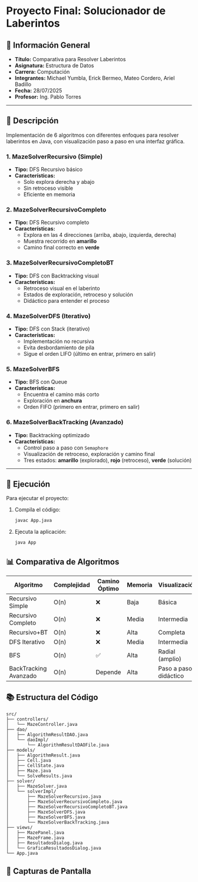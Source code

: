 # Proyecto Final: Solucionador de Laberintos 

## 📌 Información General
- **Título:** Comparativa para Resolver Laberintos  
- **Asignatura:** Estructura de Datos  
- **Carrera:** Computación  
- **Integrantes:** Michael Yumbla, Erick Bermeo, Mateo Cordero, Ariel Badillo  
- **Fecha:** 28/07/2025  
- **Profesor:** Ing. Pablo Torres  

---

## 🧩 Descripción 

Implementación de 6 algoritmos con diferentes enfoques para resolver laberintos en Java, con visualización paso a paso en una interfaz gráfica.

### 1. MazeSolverRecursivo (Simple)
- **Tipo:** DFS Recursivo básico  
- **Características:**
  - Solo explora derecha y abajo  
  - Sin retroceso visible  
  - Eficiente en memoria  

### 2. MazeSolverRecursivoCompleto
- **Tipo:** DFS Recursivo completo  
- **Características:**
  - Explora en las 4 direcciones (arriba, abajo, izquierda, derecha)  
  - Muestra recorrido en **amarillo**  
  - Camino final correcto en **verde**

### 3. MazeSolverRecursivoCompletoBT
- **Tipo:** DFS con Backtracking visual  
- **Características:**
  - Retroceso visual en el laberinto  
  - Estados de exploración, retroceso y solución  
  - Didáctico para entender el proceso  

### 4. MazeSolverDFS (Iterativo)
- **Tipo:** DFS con Stack (iterativo)  
- **Características:**
  - Implementación no recursiva  
  - Evita desbordamiento de pila  
  - Sigue el orden LIFO (último en entrar, primero en salir)  

### 5. MazeSolverBFS
- **Tipo:** BFS con Queue  
- **Características:**
  - Encuentra el camino más corto  
  - Exploración en **anchura**  
  - Orden FIFO (primero en entrar, primero en salir)  

### 6. MazeSolverBackTracking (Avanzado)
- **Tipo:** Backtracking optimizado  
- **Características:**
  - Control paso a paso con `Semaphore`  
  - Visualización de retroceso, exploración y camino final  
  - Tres estados: **amarillo** (explorado), **rojo** (retroceso), **verde** (solución)

---

## 🚀 Ejecución

Para ejecutar el proyecto:

1. Compila el código:
    ```bash
    javac App.java
    ```
2. Ejecuta la aplicación:
    ```bash
    java App
    ```


## 📊 Comparativa de Algoritmos
| Algoritmo             | Complejidad | Camino Óptimo | Memoria | Visualización         |
| --------------------- | ----------- | ------------- | ------- | --------------------- |
| Recursivo Simple      | O(n)        | ❌             | Baja    | Básica                |
| Recursivo Completo    | O(n)        | ❌             | Media   | Intermedia            |
| Recursivo+BT          | O(n)        | ❌             | Alta    | Completa              |
| DFS Iterativo         | O(n)        | ❌             | Media   | Intermedia            |
| BFS                   | O(n)        | ✅             | Alta    | Radial (amplio)       |
| BackTracking Avanzado | O(n)        | Depende       | Alta    | Paso a paso didáctico |


## 📚 Estructura del Código
```plaintext
src/
├── controllers/
│   └── MazeController.java
├── dao/
│   ├── AlgorithmResultDAO.java
│   └── daoImpl/
│       └── AlgorithmResultDAOFile.java
├── models/
│   ├── AlgorithmResult.java
│   ├── Cell.java
│   ├── CellState.java
│   ├── Maze.java
│   └── SolveResults.java
├── solver/
│   ├── MazeSolver.java
│   └── solverImpl/
│       ├── MazeSolverRecursivo.java
│       ├── MazeSolverRecursivoCompleto.java
│       ├── MazeSolverRecursivoCompletoBT.java
│       ├── MazeSolverDFS.java
│       ├── MazeSolverBFS.java
│       └── MazeSolverBackTracking.java
├── views/
│   ├── MazePanel.java
│   ├── MazeFrame.java
│   ├── ResultadosDialog.java
│   └── GraficaResultadosDialog.java
└── App.java

```

## 📸 Capturas de Pantalla
